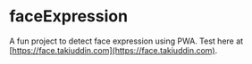 # faceExpression

A fun project to detect face expression using PWA. Test here at [https://face.takiuddin.com](https://face.takiuddin.com).
